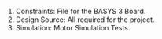 1. Constraints: File for the BASYS 3 Board.
2. Design Source: All required for the project. 
3. Simulation: Motor Simulation Tests.